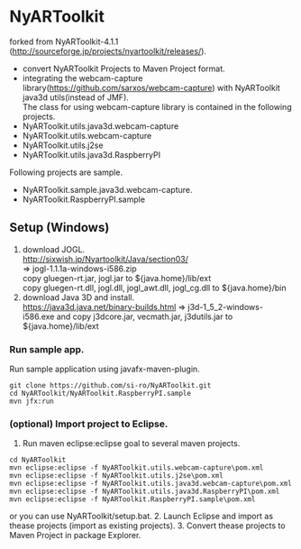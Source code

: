 NyARToolkit
===========

forked from NyARToolkit-4.1.1 (http://sourceforge.jp/projects/nyartoolkit/releases/).

- convert NyARToolkit Projects to Maven Project format.
- integrating the webcam-capture library(https://github.com/sarxos/webcam-capture) with NyARToolkit java3d utils(instead of JMF).  
The class for using webcam-capture library is contained in the following projects. 
 - NyARToolkit.utils.java3d.webcam-capture
 - NyARToolkit.utils.webcam-capture
 - NyARToolkit.utils.j2se
 - NyARToolkit.utils.java3d.RaspberryPI

Following projects are sample.  
 - NyARToolkit.sample.java3d.webcam-capture.
 - NyARToolkit.RaspberryPI.sample

## Setup (Windows)
1. download JOGL.  
http://sixwish.jp/Nyartoolkit/Java/section03/  
=> jogl-1.1.1a-windows-i586.zip  
copy gluegen-rt.jar, jogl.jar to ${java.home}/lib/ext  
copy gluegen-rt.dll, jogl.dll, jogl_awt.dll, jogl_cg.dll to ${java.home}/bin
2. download Java 3D and install.  
https://java3d.java.net/binary-builds.html
=> j3d-1_5_2-windows-i586.exe
and copy j3dcore.jar, vecmath.jar, j3dutils.jar to ${java.home}/lib/ext  

### Run sample app.
Run sample application using javafx-maven-plugin.
```
git clone https://github.com/si-ro/NyARToolkit.git
cd NyARToolkit/NyARToolkit.RaspberryPI.sample
mvn jfx:run
```

### (optional) Import project to Eclipse.
1. Run maven eclipse:eclipse goal to several maven projects. 
```
cd NyARToolkit
mvn eclipse:eclipse -f NyARToolkit.utils.webcam-capture\pom.xml
mvn eclipse:eclipse -f NyARToolkit.utils.j2se\pom.xml
mvn eclipse:eclipse -f NyARToolkit.utils.java3d.webcam-capture\pom.xml
mvn eclipse:eclipse -f NyARToolkit.utils.java3d.RaspberryPI\pom.xml
mvn eclipse:eclipse -f NyARToolkit.RaspberryPI.sample\pom.xml
```
or you can use NyARToolkit/setup.bat.
2. Launch Eclipse and import as thease projects (import as existing projects).
3. Convert thease projects to Maven Project in package Explorer.
